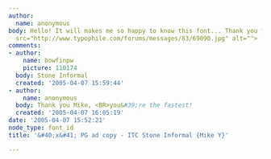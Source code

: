```yaml
---
author:
  name: anonymous
body: Hello! It will makes me so happy to know this font... Thank you for help!<img
  src="http://www.typophile.com/forums/messages/83/69090.jpg" alt="">
comments:
- author:
    name: bowfinpw
    picture: 110174
  body: Stone Informal
  created: '2005-04-07 15:59:44'
- author:
    name: anonymous
  body: Thank you Mike, <BR>you&#39;re the fastest!
  created: '2005-04-07 16:05:19'
date: '2005-04-07 15:52:21'
node_type: font_id
title: '&#40;x&#41; PG ad copy - ITC Stone Informal {Mike Y}'

---
```

